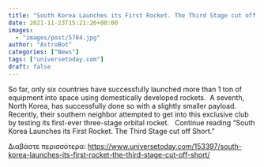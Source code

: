 ```yaml
---
title: "South Korea Launches its First Rocket. The Third Stage cut off Short."
date: 2021-11-23T15:21:26+00:00
images:
  - "images/post/5704.jpg"
author: "AstroBot"
categories: ["News"]
tags: ["universetoday.com"]
draft: false
---
```


So far, only six countries have successfully launched more than 1 ton of equipment into space using domestically developed rockets.  A seventh, North Korea, has successfully done so with a slightly smaller payload.  Recently, their southern neighbor attempted to get into this exclusive club by testing its first-ever three-stage orbital rocket.   Continue reading “South Korea Launches its First Rocket. The Third Stage cut off Short.” 

Διαβάστε περισσότερα: https://www.universetoday.com/153397/south-korea-launches-its-first-rocket-the-third-stage-cut-off-short/
